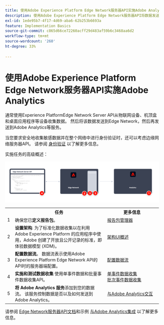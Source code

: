 ```yaml
---
title: 使用Adobe Experience Platform Edge Network服务器API实施Adobe Analytics
description: 使用Adobe Experience Platform Edge Network服务器API将数据发送到Adobe Analytics。
exl-id: 1ede95b7-4f17-4d69-aba6-62b253b6693a
feature: Implementation Basics
source-git-commit: c865d66ce72260acff29d483af59b6c3468aa6d2
workflow-type: tm+mt
source-wordcount: '260'
ht-degree: 33%

---
```


# 使用Adobe Experience Platform Edge Network服务器API实施Adobe Analytics

通常使用Experience PlatformEdge Network Server API从物联网设备、机顶盒和桌面应用程序等设备收集数据。 然后将该数据发送到Edge Network，然后再发送到Adobe Analytics等服务。

当您要求安全地收集敏感数据并在整个网络中进行身份验证时，还可以考虑边缘网络服务器API。 请参阅 [身份验证](https://experienceleague.adobe.com/docs/experience-platform/edge-network-server-api/authentication.html?lang=en) 以了解更多信息。

实施任务的高级概述：

![使用 Analytics 扩展工作流的 Adobe Analytics](../../assets/edge-network-server-api.png)

<table style="width:100%">

<tr>
<th style="width:5%"></th><th style="width:60%"><b>任务</b></th><th style="width:35%"><b>更多信息</b></th>
</tr>

<tr>
<td>1</td>
<td>确保您已<b>定义报告包</b>。</td>
<td><a href="../../../admin/admin/c-manage-report-suites/report-suites-admin.md">报告包管理器</a></td>
</tr>

<tr>
<td>2</td>
<td><b>设置架构</b>. 为了标准化数据收集以在利用 Adobe Experience Platform 的应用程序中使用，Adobe 创建了开放且公开记录的标准，即体验数据模型 (XDM)。</td>
<td><a href="https://experienceleague.adobe.com/docs/experience-platform/xdm/ui/overview.html?lang=zh-Hans">架构UI概述</a></td>
</tr>

<tr>
<td>3</td>
<td><b>配置数据流</b>。 数据流表示使用Adobe Experience Platform Edge Network API的API时的服务器端配置。</td>
<td><a href="https://experienceleague.adobe.com/docs/experience-platform/datastreams/configure.html?lang=zh-Hans">配置数据流<a></td> 
</tr>

<tr>
<td>4</td>
<td><b>实施和测试数据收集</b> 使用单事件数据和批量事件数据收集API。</td>
<td><a href="https://experienceleague.adobe.com/docs/experience-platform/edge-network-server-api/data-collection/interactive-data-collection.html?lang=en">单事件数据收集</a><br/><a href="https://experienceleague.adobe.com/docs/experience-platform/edge-network-server-api/data-collection/non-interactive-data-collection.html?lang=en">批次事件数据收集</a>
</tr>

<td>5</td>
<td><b>将 Adobe Analytics 服务</b>添加到您的数据流。 该服务控制数据是否以及如何发送到 Adobe Analytics。</td>
<td><a href="https://experienceleague.adobe.com/docs/experience-platform/edge-network-server-api/interacting-other-adobe-solutions/interacting-adobe-analytics.html?lang=ens">与Adobe Analytics交互</a></td>
</tr>


</table>

请参阅 [Edge Network服务器API文档](https://experienceleague.adobe.com/docs/experience-platform/edge-network-server-api/overview.html?lang=zh-Hans)和示例 [与Adobe Analytics集成](https://experienceleague.adobe.com/docs/experience-platform/edge-network-server-api/interacting-other-adobe-solutions/interacting-adobe-analytics.html?lang=zh-Hans) 以了解更多信息。

